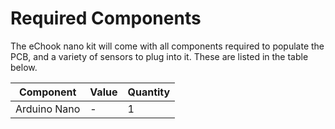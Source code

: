 # Required Components

The eChook nano kit will come with all components required to populate the PCB, and a variety of sensors to plug into it. These are listed in the table below.

|Component|Value|Quantity|
|---|---|---|
|Arduino Nano|-|1|
